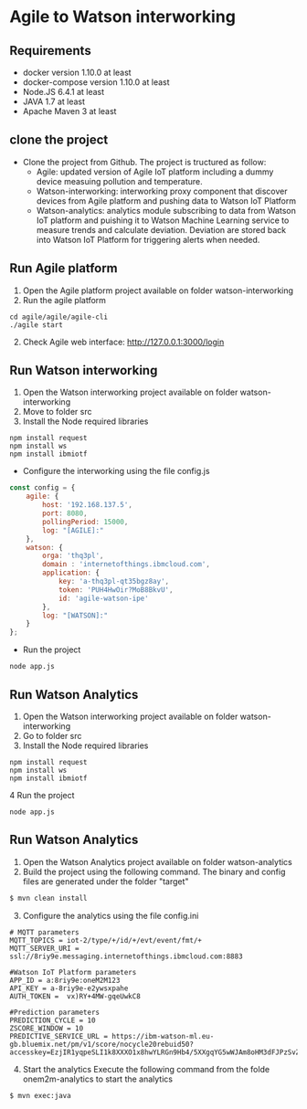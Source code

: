 # Agile to Watson interworking

## Requirements
* docker version 1.10.0 at least
* docker-compose version 1.10.0 at least
* Node.JS 6.4.1 at least
* JAVA 1.7 at least
* Apache Maven 3 at least

## clone the project
* Clone the project from Github. The project is tructured as follow:
    * Agile: updated version of Agile IoT platform including a dummy device measuing pollution and temperature.
    * Watson-interworking: interworking proxy component that discover devices from Agile platform and pushing data to Watson IoT Platform
    * Watson-analytics: analytics module subscribing to data from Watson IoT platform and puishing it to Watson Machine Learning service to measure trends and calculate deviation. Deviation are stored back into Watson IoT Platform for triggering alerts when needed.

## Run Agile platform
1. Open the Agile platform project available on folder watson-interworking
2. Run the agile platform
```shell
cd agile/agile/agile-cli
./agile start
```
2. Check Agile web interface: http://127.0.0.1:3000/login

## Run Watson interworking
1. Open the Watson interworking project available on folder watson-interworking
1. Move to folder src
2. Install the Node required libraries
```shell
npm install request
npm install ws
npm install ibmiotf
```
* Configure the interworking using the file config.js

```js
const config = {
    agile: {
        host: '192.168.137.5',
        port: 8080,
        pollingPeriod: 15000,
        log: "[AGILE]:"
    },
    watson: {
        orga: 'thq3pl',
        domain : 'internetofthings.ibmcloud.com',
        application: {
            key: 'a-thq3pl-qt35bgz8ay',
            token: 'PUH4HwOir?MoB8BkvU',
            id: 'agile-watson-ipe'
        },
        log: "[WATSON]:"
    }
};
```

* Run the project
```shell
node app.js
```

## Run Watson Analytics 
1. Open the Watson interworking project available on folder watson-interworking
2. Go to folder src
3. Install the Node required libraries
```shell
npm install request
npm install ws
npm install ibmiotf
```
4 Run the project
```shell
node app.js
```

## Run Watson Analytics 
1. Open the Watson Analytics project available on folder watson-analytics
2. Build the project using the following command. The binary and config files are generated under the folder "target"
```sh
$ mvn clean install
```

3. Configure the analytics using the file config.ini

```shell
# MQTT parameters
MQTT_TOPICS = iot-2/type/+/id/+/evt/event/fmt/+
MQTT_SERVER_URI = ssl://8riy9e.messaging.internetofthings.ibmcloud.com:8883

#Watson IoT Platform parameters
APP_ID = a:8riy9e:oneM2M123
API_KEY = a-8riy9e-e2ywsxpahe
AUTH_TOKEN =  vx)RY+4MW-gqeUwkC8

#Prediction parameters
PREDICTION_CYCLE = 10
ZSCORE_WINDOW = 10
PREDICTIVE_SERVICE_URL = https://ibm-watson-ml.eu-gb.bluemix.net/pm/v1/score/nocycle20rebuid50?accesskey=EzjIR1yqpeSLI1k8XXXO1x8hwYLRGn9Hb4/5XXgqYG5wWJAm8oHM3dFJPzSvZ0fKc1AbOE1UW5e5NZRAC6JLeJm4UhduKiR4fCfmGQLC1t8=
```

4. Start the analytics
Execute the following command from the folde onem2m-analytics to start the analytics
```shell
$ mvn exec:java 
```
